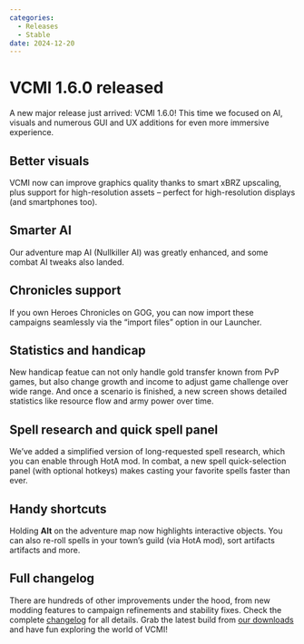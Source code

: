 ```yaml
---
categories:
  - Releases
  - Stable
date: 2024-12-20
---
```


# VCMI 1.6.0 released

A new major release just arrived: VCMI 1.6.0! This time we focused on AI, visuals and numerous GUI and UX additions for even more immersive experience.

<!-- more -->

## Better visuals
VCMI now can improve graphics quality thanks to smart xBRZ upscaling, plus support for high-resolution assets – perfect for high-resolution displays (and smartphones too). 

## Smarter AI
Our adventure map AI (Nullkiller AI) was greatly enhanced, and some combat AI tweaks also landed. 

## Chronicles support
If you own Heroes Chronicles on GOG, you can now import these campaigns seamlessly via the “import files” option in our Launcher.

## Statistics and handicap
New handicap featue can not only handle gold transfer known from PvP games, but also change growth and income to adjust game challenge over wide range.
And once a scenario is finished, a new screen shows detailed statistics like resource flow and army power over time.

## Spell research and quick spell panel
We’ve added a simplified version of long-requested spell research, which you can enable through HotA mod. In combat, a new spell quick-selection panel (with optional hotkeys) makes casting your favorite spells faster than ever.

## Handy shortcuts
Holding **Alt** on the adventure map now highlights interactive objects. You can also re-roll spells in your town’s guild (via HotA mod), sort artifacts artifacts and more.

## Full changelog
There are hundreds of other improvements under the hood, from new modding features to campaign refinements and stability fixes. Check the complete [changelog](https://vcmi.eu/ChangeLog/) for all details. Grab the latest build from [our downloads](https://vcmi.eu/download/) and have fun exploring the world of VCMI!
